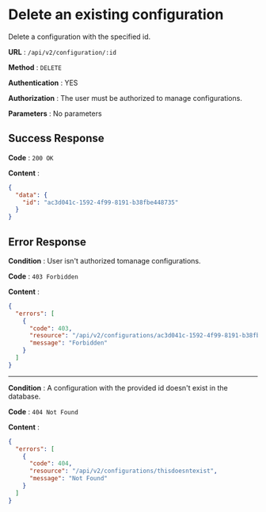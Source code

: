 <!-- Copyright (c) 2014 - 2023 UNICEF. All rights reserved. -->

# Delete an existing configuration

Delete a configuration with the specified id.

**URL** : `/api/v2/configuration/:id`

**Method** : `DELETE`

**Authentication** : YES

**Authorization** : The user must be authorized to manage configurations.

**Parameters** : No parameters

## Success Response

**Code** : `200 OK`

**Content** :

```json
{
  "data": {
    "id": "ac3d041c-1592-4f99-8191-b38fbe448735"
  }
}
```

## Error Response

**Condition** : User isn't authorized tomanage configurations.

**Code** : `403 Forbidden`

**Content** :

```json
{
  "errors": [
    {
      "code": 403,
      "resource": "/api/v2/configurations/ac3d041c-1592-4f99-8191-b38fbe448735",
      "message": "Forbidden"
    }
  ]
}
```

---

**Condition** : A configuration with the provided id doesn't exist in the database.

**Code** : `404 Not Found`

**Content** :

```json
{
  "errors": [
    {
      "code": 404,
      "resource": "/api/v2/configurations/thisdoesntexist",
      "message": "Not Found"
    }
  ]
}
```
